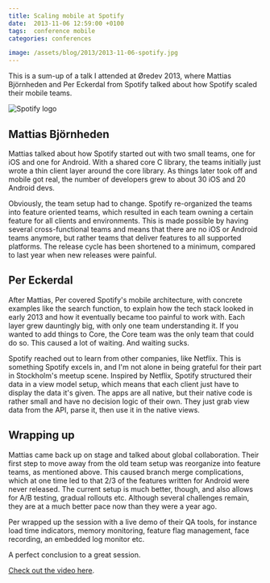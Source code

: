 ```yaml
---
title: Scaling mobile at Spotify
date:  2013-11-06 12:59:00 +0100
tags:  conference mobile
categories: conferences

image: /assets/blog/2013/2013-11-06-spotify.jpg
---
```


This is a sum-up of a talk I attended at Øredev 2013, where Mattias Björnheden 
and  Per Eckerdal from Spotify talked about how Spotify scaled their mobile teams.

![Spotify logo]({{page.image}})


## Mattias Björnheden

Mattias talked about how Spotify started out with two small teams, one for iOS and
one for Android. With a shared core C library, the teams initially just wrote a thin
client layer around the core library. As things later took off and mobile got real, 
the number of developers grew to about 30 iOS and 20 Android devs.

Obviously, the team setup had to change. Spotify re-organized the teams into feature
oriented teams, which resulted in each team owning a certain feature for all clients
and environments. This is made possible by having several cross-functional teams and
means that there are no iOS or Android teams anymore, but rather teams that deliver
features to all supported platforms. The release cycle has been shortened to a minimum, 
compared to last year when new releases were painful.


## Per Eckerdal

After Mattias, Per covered Spotify's mobile architecture, with concrete examples like
the search function, to explain how the tech stack looked in early 2013 and how it
eventually became too painful to work with. Each layer grew dauntingly big, with only
one team understanding it. If you wanted to add things to Core, the Core team was the
only team that could do so. This caused a lot of waiting. And waiting sucks.

Spotify reached out to learn from other companies, like Netflix. This is something
Spotify excels in, and I'm not alone in being grateful for their part in Stockholm's
meetup scene. Inspired by Netflix, Spotify structured their data in a view model setup,
which means that each client just have to display the data it's given. The apps are all native, but their native code is rather small and have no decision logic of their own.
They just grab view data from the API, parse it, then use it in the native views.


## Wrapping up

Mattias came back up on stage and talked about global collaboration. Their first
step to move away from the old team setup was reorganize into feature teams, as
mentioned above. This caused branch merge complications, which at one time led
to that 2/3 of the features written for Android were never released. The current
setup is much better, though, and also allows for A/B testing, gradual rollouts
etc. Although several challenges remain, they are at a much better pace now than
they were a year ago.

Per wrapped up the session with a live demo of their QA tools, for instance load
time indicators, memory monitoring, feature flag management, face recording, an 
embedded log monitor etc. 

A perfect conclusion to a great session.

[Check out the video here](http://oredev.org/oredev2013/2013/videos.html).